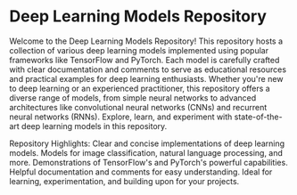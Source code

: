 # Deep Learning Models Repository
Welcome to the Deep Learning Models Repository! This repository hosts a collection of various deep learning models implemented using popular frameworks like TensorFlow and PyTorch. Each model is carefully crafted with clear documentation and comments to serve as educational resources and practical examples for deep learning enthusiasts. Whether you're new to deep learning or an experienced practitioner, this repository offers a diverse range of models, from simple neural networks to advanced architectures like convolutional neural networks (CNNs) and recurrent neural networks (RNNs). Explore, learn, and experiment with state-of-the-art deep learning models in this repository.

Repository Highlights:
Clear and concise implementations of deep learning models.
Models for image classification, natural language processing, and more.
Demonstrations of TensorFlow's and PyTorch's powerful capabilities.
Helpful documentation and comments for easy understanding.
Ideal for learning, experimentation, and building upon for your projects.
